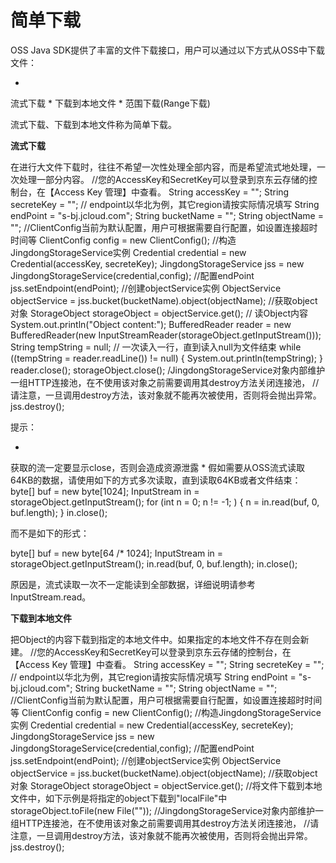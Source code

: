 # **简单下载**

OSS Java SDK提供了丰富的文件下载接口，用户可以通过以下方式从OSS中下载文件：

* 
流式下载
* 
下载到本地文件
* 
范围下载(Range下载)

流式下载、下载到本地文件称为简单下载。

**流式下载**

在进行大文件下载时，往往不希望一次性处理全部内容，而是希望流式地处理，一次处理一部分内容。
//您的AccessKey和SecretKey可以登录到京东云存储的控制台，在【Access Key 管理】中查看。
String accessKey = "<yourAccessKeyId>";
String secreteKey = "<yourSecretKey>";
// endpoint以华北为例，其它region请按实际情况填写
String endPoint = "s-bj.jcloud.com";
String bucketName = "<yourBucketName>";
String objectName = "<yourObjectName>";
//ClientConfig当前为默认配置，用户可根据需要自行配置，如设置连接超时时间等
ClientConfig config = new ClientConfig();
//构造JingdongStorageService实例
Credential credential = new Credential(accessKey, secreteKey);
JingdongStorageService jss = new JingdongStorageService(credential,config);
//配置endPoint
jss.setEndpoint(endPoint);
//创建objectService实例
ObjectService objectService = jss.bucket(bucketName).object(objectName);
//获取object对象
StorageObject storageObject = objectService.get();
// 读Object内容
System.out.println("Object content:");
BufferedReader reader = new BufferedReader(new InputStreamReader(storageObject.getInputStream()));
String tempString = null;
// 一次读入一行，直到读入null为文件结束
while ((tempString = reader.readLine()) != null) {
System.out.println(tempString);
}
reader.close();
storageObject.close();
/JingdongStorageService对象内部维护一组HTTP连接池，在不使用该对象之前需要调用其destroy方法关闭连接池，
//请注意，一旦调用destroy方法，该对象就不能再次被使用，否则将会抛出异常。
jss.destroy();

提示：

* 
获取的流一定要显示close，否则会造成资源泄露
* 
假如需要从OSS流式读取64KB的数据，请使用如下的方式多次读取，直到读取64KB或者文件结束：
byte[] buf = new byte[1024];
InputStream in = storageObject.getInputStream();
for (int n = 0; n != -1; ) {
n = in.read(buf, 0, buf.length);
}
in.close();

而不是如下的形式：

byte[] buf = new byte[64 /* 1024];
InputStream in = storageObject.getInputStream();
in.read(buf, 0, buf.length);
in.close();

原因是，流式读取一次不一定能读到全部数据，详细说明请参考InputStream.read。

**下载到本地文件**

把Object的内容下载到指定的本地文件中。如果指定的本地文件不存在则会新建。
//您的AccessKey和SecretKey可以登录到京东云存储的控制台，在【Access Key 管理】中查看。
String accessKey = "<yourAccessKeyId>";
String secreteKey = "<yourSecretKey>";
// endpoint以华北为例，其它region请按实际情况填写
String endPoint = "s-bj.jcloud.com";
String bucketName = "<yourBucketName>";
String objectName = "<yourObjectName>";
//ClientConfig当前为默认配置，用户可根据需要自行配置，如设置连接超时时间等
ClientConfig config = new ClientConfig();
//构造JingdongStorageService实例
Credential credential = new Credential(accessKey, secreteKey);
JingdongStorageService jss = new JingdongStorageService(credential,config);
//配置endPoint
jss.setEndpoint(endPoint);
//创建objectService实例
ObjectService objectService = jss.bucket(bucketName).object(objectName);
//获取object对象
StorageObject storageObject = objectService.get();
//将文件下载到本地文件中，如下示例是将指定的object下载到"localFile"中
storageObject.toFile(new File("<localFile>"));
//JingdongStorageService对象内部维护一组HTTP连接池，在不使用该对象之前需要调用其destroy方法关闭连接池，
//请注意，一旦调用destroy方法，该对象就不能再次被使用，否则将会抛出异常。
jss.destroy();